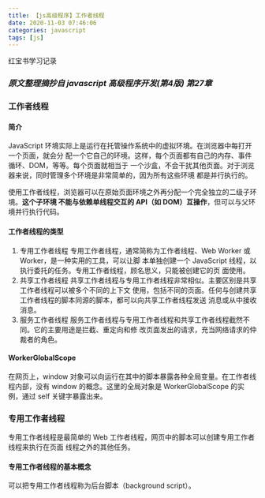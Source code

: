```yaml
---
title: 【js高级程序】工作者线程
date: 2020-11-03 07:46:06
categories: javascript
tags: [js]
---
```


红宝书学习记录

### *原文整理摘抄自 javascript 高级程序开发(第4版) 第27章*

### 工作者线程
#### 简介
JavaScript 环境实际上是运行在托管操作系统中的虚拟环境。在浏览器中每打开一个页面，就会分 配一个它自己的环境。这样，每个页面都有自己的内存、事件循环、DOM，等等。每个页面就相当于 一个沙盒，不会干扰其他页面。对于浏览器来说，同时管理多个环境是非常简单的，因为所有这些环境 都是并行执行的。

使用工作者线程，浏览器可以在原始页面环境之外再分配一个完全独立的二级子环境。**这个子环境 不能与依赖单线程交互的 API（如 DOM）互操作**，但可以与父环境并行执行代码。

#### 工作者线程的类型
1. 专用工作者线程
  专用工作者线程，通常简称为工作者线程、Web Worker 或 Worker，是一种实用的工具，可以让脚 本单独创建一个 JavaScript 线程，以执行委托的任务。专用工作者线程，顾名思义，只能被创建它的页 面使用。
2. 共享工作者线程
  共享工作者线程与专用工作者线程非常相似。主要区别是共享工作者线程可以被多个不同的上下文 使用，包括不同的页面。任何与创建共享工作者线程的脚本同源的脚本，都可以向共享工作者线程发送 消息或从中接收消息。
3. 服务工作者线程
  服务工作者线程与专用工作者线程和共享工作者线程截然不同。它的主要用途是拦截、重定向和修 改页面发出的请求，充当网络请求的仲裁者的角色。

#### WorkerGlobalScope
在网页上，window 对象可以向运行在其中的脚本暴露各种全局变量。在工作者线程内部，没有 window 的概念。这里的全局对象是 WorkerGlobalScope 的实例，通过 self 关键字暴露出来。

### 专用工作者线程
专用工作者线程是最简单的 Web 工作者线程，网页中的脚本可以创建专用工作者线程来执行在页面 线程之外的其他任务。

#### 专用工作者线程的基本概念
可以把专用工作者线程称为后台脚本（background script）。

